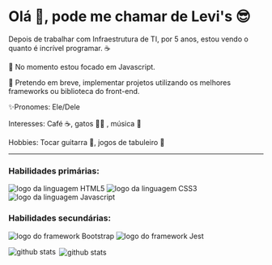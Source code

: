 
# Olá 👋, pode me chamar de Levi's 😎

Depois de trabalhar com Infraestrutura de TI, por 5 anos, estou vendo o quanto é incrível programar. ☕

👀 No momento estou focado em Javascript. 

🌱 Pretendo em breve, implementar projetos utilizando os melhores frameworks ou biblioteca do front-end. 

✨Pronomes: Ele/Dele

Interesses: Café ☕, gatos 🐱‍👓 , música 🎵

Hobbies: Tocar guitarra 🎸, jogos de tabuleiro 🎲
___
### Habilidades primárias:

<img alt="logo da linguagem HTML5" src="https://img.shields.io/badge/HTML5-E34F26?style=for-the-badge&logo=html5&logoColor=white"> <img alt="logo da linguagem CSS3" src="https://img.shields.io/badge/CSS3-1572B6?style=for-the-badge&logo=css3&logoColor=white"> <img alt="logo da linguagem Javascript" src="https://img.shields.io/badge/JavaScript-323330?style=for-the-badge&logo=javascript&logoColor=F7DF1E">

### Habilidades secundárias:
 <img alt="logo do framework Bootstrap" src="https://img.shields.io/badge/Bootstrap-563D7C?style=for-the-badge&logo=bootstrap&logoColor=white"> <img alt="logo do framework Jest" src="https://img.shields.io/badge/jest-default?style=for-the-badge&logo=jest&logoColor=white">


<img align="left" src="https://github-readme-stats.vercel.app/api/top-langs?username=Thiago-Levi&show_icons=true&locale=en&layout=compact&theme=dracula" alt="github stats" />

<p>&nbsp;<img align="center" src="https://github-readme-stats.vercel.app/api?username=Thiago-Levi&show_icons=true&locale=en&theme=dracula&hide=stars,prs,issues,contribs" alt="github stats" /></p>



